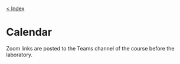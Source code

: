 [< Index](index.html)

# Calendar

<!--
<table><tbody>
<tr>                     <th> **Date**   </th>  <th>**Time**</th>  <th style="text-align:center;" colspan=2> **Location**                                        </th>  <th style="text-align:center;"> **Type** </th>  <th  style="text-align:left;"> **Topic**    </th>  </tr>
<tr>                     <th>            </th>  <th>        </th>  <th style="text-align:center;"> *Campus*     </th>  <th style="text-align:center;"> *Virtual* </th>  <th style="text-align:center;">          </th>  <th  style="text-align:left;">              </th>  </tr>
<tr style="color:#888">  <td> 2021-02-23 </td>  <td>        </td>  <td style="text-align:center;">              </td>  <td style="text-align:center;">           </td>  <td style="text-align:center;">          </td>  <td> (skipped)                              </td>  </tr>
<tr>                     <td> 2021-02-26 </td>  <td>        </td>  <td style="text-align:center;">              </td>  <td style="text-align:center;"> Webex G.A.</td>  <td style="text-align:center;"> Lecture  </td>  <td> Intro                                  </td>  </tr>
<tr>                     <td> 2021-03-02 </td>  <td>        </td>  <td style="text-align:center;">              </td>  <td style="text-align:center;"> Webex G.A.</td>  <td style="text-align:center;"> Lecture  </td>  <td> IR                                     </td>  </tr>
<tr>                     <td> 2021-03-05 </td>  <td>        </td>  <td style="text-align:center;">              </td>  <td style="text-align:center;"> Webex G.A.</td>  <td style="text-align:center;"> Lecture  </td>  <td> Data Layout+Codegen                    </td>  </tr>
<tr>                     <td> 2021-03-09 </td>  <td>        </td>  <td style="text-align:center;">              </td>  <td style="text-align:center;"> Webex D.C.</td>  <td style="text-align:center;"> Exe.     </td>  <td> LLVM                                   </td>  </tr>
<tr>                     <td> 2021-03-12 </td>  <td>        </td>  <td style="text-align:center;">              </td>  <td style="text-align:center;"> Webex G.A.</td>  <td style="text-align:center;"> Lecture  </td>  <td> Dataflow                               </td>  </tr>
<tr>                     <td> 2021-03-16 </td>  <td>        </td>  <td style="text-align:center;">              </td>  <td style="text-align:center;"> Webex D.C.</td>  <td style="text-align:center;"> Exe.     </td>  <td> LLVM                                   </td>  </tr>
<tr>                     <td> 2021-03-19 </td>  <td>        </td>  <td style="text-align:center;">              </td>  <td style="text-align:center;"> Webex G.A.</td>  <td style="text-align:center;"> Lecture  </td>  <td> Regalloc                               </td>  </tr>
<tr>                     <td> 2021-03-23 </td>  <td>        </td>  <td style="text-align:center;">              </td>  <td style="text-align:center;"> Webex A.G.</td>  <td style="text-align:center;"> Exe.     </td>  <td> Monotone Framework                     </td>  </tr>
<tr>                     <td> 2021-03-26 </td>  <td>        </td>  <td style="text-align:center;">              </td>  <td style="text-align:center;"> Webex A.G.</td>  <td style="text-align:center;"> Exe.     </td>  <td> Monotone Framework                     </td>  </tr>
<tr>                     <td> 2021-03-30 </td>  <td>        </td>  <td style="text-align:center;">              </td>  <td style="text-align:center;"> Webex D.C.</td>  <td style="text-align:center;"> Lecture  </td>  <td> LLVM                                   </td>  </tr>
<tr style="color:#888">  <td> 2021-04-02 </td>  <td>        </td>  <td style="text-align:center;">              </td>  <td style="text-align:center;">           </td>  <td style="text-align:center;">          </td>  <td> (skipped)                              </td>  </tr>
<tr style="color:#888">  <td> 2021-04-06 </td>  <td>        </td>  <td style="text-align:center;">              </td>  <td style="text-align:center;">           </td>  <td style="text-align:center;">          </td>  <td> (skipped)                              </td>  </tr>
<tr>                     <td> 2021-04-09 </td>  <td>        </td>  <td style="text-align:center;">              </td>  <td style="text-align:center;"> Webex G.A.</td>  <td style="text-align:center;"> --       </td>  <td> [Projects Presentation](projects.html) </td>  </tr>
<tr>                     <td> 2021-04-13 </td>  <td>        </td>  <td style="text-align:center;">              </td>  <td style="text-align:center;"> Webex G.A.</td>  <td style="text-align:center;"> Lecture  </td>  <td> Optimization part 1 (various)          </td>  </tr>
<tr>                     <td> 2021-04-16 </td>  <td>        </td>  <td style="text-align:center;">              </td>  <td style="text-align:center;"> Webex G.A.</td>  <td style="text-align:center;"> Lecture  </td>  <td> Optimization part 2 (various)          </td>  </tr>
<tr>                     <td> 2021-04-20 </td>  <td>        </td>  <td style="text-align:center;"> 9.0.2        </td>  <td style="text-align:center;">           </td>  <td style="text-align:center;"> Lab      </td>  <td> Lowering                               </td>  </tr>
<tr>                     <td> 2021-04-23 </td>  <td>        </td>  <td style="text-align:center;"> T.0.1        </td>  <td style="text-align:center;">           </td>  <td style="text-align:center;"> Lab      </td>  <td> Lowering                               </td>  </tr>
<tr style="color:#888">  <td> 2021-04-27 </td>  <td>        </td>  <td style="text-align:center;">              </td>  <td style="text-align:center;">           </td>  <td style="text-align:center;">          </td>  <td> (skipped)                              </td>  </tr>
<tr>                     <td> 2021-04-30 </td>  <td> 10.30  </td>  <td style="text-align:center;"> T.0.1        </td>  <td style="text-align:center;"> Webex A.G.</td>  <td style="text-align:center;"> Exe.     </td>  <td> Linker+LTO                             </td>  </tr>
<tr>                     <td> 2021-05-04 </td>  <td> 14.30  </td>  <td style="text-align:center;"> 9.0.2        </td>  <td style="text-align:center;"> Webex A.G.</td>  <td style="text-align:center;"> Exe.     </td>  <td> Linker pt.2+LLVMCpy                    </td>  </tr>
<tr>                     <td> 2021-05-07 </td>  <td> 08.30  </td>  <td style="text-align:center;">              </td>  <td style="text-align:center;"> Zoom      </td>  <td style="text-align:center;"> Lab.     </td>  <td> Lowering                               </td>  </tr>
<tr>                     <td> 2021-05-07 </td>  <td> 10.30  </td>  <td style="text-align:center;"> T.0.1        </td>  <td style="text-align:center;">           </td>  <td style="text-align:center;"> Lab.     </td>  <td> Lowering                               </td>  </tr>
<tr>                     <td> 2021-05-11 </td>  <td> 14.30  </td>  <td style="text-align:center;"> 9.0.2        </td>  <td style="text-align:center;"> Webex D.C.</td>  <td style="text-align:center;"> Exe.     </td>  <td> DWARF                                  </td>  </tr>
<tr>                     <td> 2021-05-14 </td>  <td> 08.30  </td>  <td style="text-align:center;">              </td>  <td style="text-align:center;"> Zoom      </td>  <td style="text-align:center;"> Lab      </td>  <td> Data Layout+Register Allocation        </td>  </tr>
<tr>                     <td> 2021-05-14 </td>  <td> 10.30  </td>  <td style="text-align:center;"> T.0.1        </td>  <td style="text-align:center;">           </td>  <td style="text-align:center;"> Lab      </td>  <td> Data Layout+Register Allocation        </td>  </tr>
<tr>                     <td> 2021-05-18 </td>  <td> 14.30  </td>  <td style="text-align:center;"> 9.0.2        </td>  <td style="text-align:center;"> Webex A.G.</td>  <td style="text-align:center;"> Exe.     </td>  <td> Polyhedral Optimization                </td>  </tr>
<tr>                     <td> 2021-05-21 </td>  <td> 08.30  </td>  <td style="text-align:center;">              </td>  <td style="text-align:center;"> Zoom      </td>  <td style="text-align:center;"> Lab      </td>  <td> Data Layout+Register Allocation        </td>  </tr>
<tr>                     <td> 2021-05-21 </td>  <td> 10.30  </td>  <td style="text-align:center;"> T.0.1        </td>  <td style="text-align:center;">           </td>  <td style="text-align:center;"> Lab      </td>  <td> Data Layout+Register Allocation        </td>  </tr>
<tr>                     <td> 2021-05-25 </td>  <td> 14.30  </td>  <td style="text-align:center;">              </td>  <td style="text-align:center;"> Webex D.C.</td>  <td style="text-align:center;"> Exe.     </td>  <td> LLVM-MCA                               </td>  </tr>
<tr>                     <td> 2021-05-28 </td>  <td> 08.30  </td>  <td style="text-align:center;">              </td>  <td style="text-align:center;"> Zoom      </td>  <td style="text-align:center;"> Lab      </td>  <td> Codegen                                </td>  </tr>
<tr>                     <td> 2021-05-28 </td>  <td> 10.30  </td>  <td style="text-align:center;"> T.0.1        </td>  <td style="text-align:center;">           </td>  <td style="text-align:center;"> Lab      </td>  <td> Codegen                                </td>  </tr>
<tr>                     <td> 2021-06-01 </td>  <td> 14.30  </td>  <td style="text-align:center;">              </td>  <td style="text-align:center;"> Teams     </td>  <td style="text-align:center;"> Lecture  </td>  <td> [Invited talk](#invtalk) </td> </tr>
<tr>                     <td> 2021-06-04 </td>  <td> 08.30  </td>  <td style="text-align:center;">              </td>  <td style="text-align:center;"> Zoom      </td>  <td style="text-align:center;"> Lab      </td>  <td> Codegen                                </td>  </tr>
<tr>                     <td> 2021-06-04 </td>  <td> 10.30  </td>  <td style="text-align:center;"> T.0.1        </td>  <td style="text-align:center;">           </td>  <td style="text-align:center;"> Lab      </td>  <td> Codegen                                </td>  </tr>
</tbody></table>
-->

Zoom links are posted to the Teams channel of the course before the laboratory.
